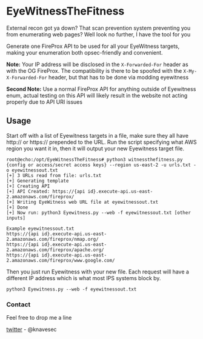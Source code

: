 # EyeWitnessTheFitness #

External recon got ya down? That scan prevention system preventing you from enumerating web pages? Well look no further, I have the tool for you

Generate one FireProx API to be used for all your EyeWitness targets, making your enumeration both opsec-friendly and convenient.

**Note:** Your IP address will be disclosed in the `X-Forwarded-For` header as with the OG FireProx. The compatibility is there to be spoofed with the `X-My-X-Forwarded-For` header, but that has to be done via modding eyewitness

**Second Note:** Use a normal FireProx API for anything outside of Eyewitness enum, actual testing on this API will likely result in the website not acting properly due to API URI issues

## Usage ##

Start off with a list of Eyewitness targets in a file, make sure they all have http:// or https:// prepended to the URL. Run the script specifying what AWS region you want it in, then it will output your new Eyewitness target file.

```
root@echo:/opt/EyeWitnessTheFitness# python3 witnessthefitness.py {config or access/secret access keys} --region us-east-2 -u urls.txt -o eyewitnessout.txt
[+] 3 URLs read from file: urls.txt
[+] Generating template
[+] Creating API
[+] API Created: https://{api id}.execute-api.us-east-2.amazonaws.com/fireprox/
[+] Writing EyeWitness web URL file at eyewitnessout.txt
[+] Done
[+] Now run: python3 Eyewitness.py --web -f eyewitnessout.txt [other inputs]
```

```
Example eyewitnessout.txt
https://{api id}.execute-api.us-east-2.amazonaws.com/fireprox/nmap.org/
https://{api id}.execute-api.us-east-2.amazonaws.com/fireprox/apache.org/
https://{api id}.execute-api.us-east-2.amazonaws.com/fireprox/www.google.com/

```

Then you just run Eyewitness with your new file. Each request will have a different IP address which is what most IPS systems block by.

```
python3 Eyewitness.py --web -f eyewitnessout.txt
```

### Contact ###

Feel free to drop me a line

[twitter](https://twitter.com/knavesec) - \@knavesec
